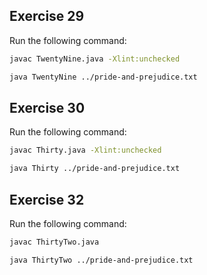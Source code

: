 ## Exercise 29
Run the following command:
```bash
javac TwentyNine.java -Xlint:unchecked

java TwentyNine ../pride-and-prejudice.txt
```

## Exercise 30
Run the following command:
```bash
javac Thirty.java -Xlint:unchecked

java Thirty ../pride-and-prejudice.txt
```

## Exercise 32
Run the following command:
```bash
javac ThirtyTwo.java

java ThirtyTwo ../pride-and-prejudice.txt
```